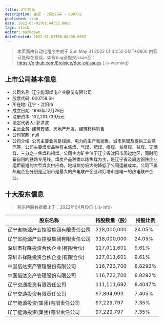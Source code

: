 ```yaml
---
title: 辽宁能源
description: 主板 - 煤炭开采 - 600758
published: true
date: 2022-05-01T01:44:52.000Z
tags: stock
editor: markdown
dateCreated: 2022-01-01T00:00:00.000Z
---
```


> 本页面由自动化程序生成于 Sun May 01 2022 01:44:52 GMT+0800
> 内容可能存在错误，如有bug请提交issue至：https://github.com/Eroleice/doc-pi/issues
{.is-warning}

## 上市公司基本信息
- 公司名称: 辽宁能源煤电产业股份有限公司
- 股票代码: 600758.SH
- 所在地: 辽宁 - 沈阳市
- 成立日期: 1993年12月28日
- 注册资本: 132,201.739万元
- 法定代表人: 郭洪波
- 主营业务: 建筑安装，房地产开发，建筑材料销售
- 公司官网: null
- 公司介绍: 公司主要业务是煤炭、电力的生产和销售，城市供暖及提供工业蒸汽等。公司主要煤炭品种有主焦煤、气煤、肥煤、瘦煤、贫瘦煤、贫煤、无烟煤、三分之一焦煤和褐煤。公司主力矿井位于辽宁省沈阳市周边地区，同时配备自用的铁路专用线。煤炭产品种类以炼焦煤为主，是辽宁省及周边钢铁企业运距最短的大型煤炭供应商。地域优势极大的降低了公司运输成本。公司下属热电企业分别是辽阳市是最大的热电联产企业和灯塔市是唯一的热电联产企业。


## 十大股东信息
> 股东持股数据截止于：2022年04月19日
{.is-info}

| 股东名称 | 持股数量（股） | 持股比例 |
| --- | --- | --- |
| 辽宁省能源产业控股集团有限责任公司 | 318,000,000 | 24.05% |
| 辽宁省能源产业控股集团有限责任公司 | 318,000,000 | 24.05% |
| 深圳市祥隆投资合伙企业(有限合伙) | 127,011,601 | 9.61% |
| 深圳市祥隆投资合伙企业(有限合伙) | 127,011,601 | 9.61% |
| 中国信达资产管理股份有限公司 | 116,723,700 | 8.8292% |
| 中国信达资产管理股份有限公司 | 116,723,700 | 8.8292% |
| 辽宁交通投资有限责任公司 | 111,111,692 | 8.4047% |
| 辽宁交通投资有限责任公司 | 97,894,993 | 7.405% |
| 辽宁能源投资(集团)有限责任公司 | 97,229,797 | 7.35% |
| 辽宁能源投资(集团)有限责任公司 | 97,229,797 | 7.35% |





